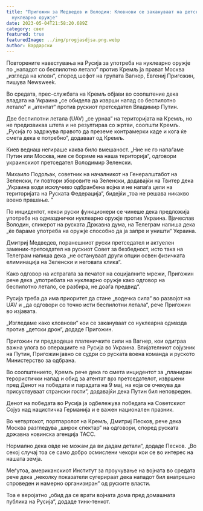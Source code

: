 ```yaml
---
title: "Пригожин за Медведев и Володин: Кловнови се закануваат на детски дрон со
  нуклеарно оружје"
date: 2023-05-04T21:58:20.689Z
category: свет
featured: true
featuredImage: ../img/progjasdjsa.png.webp
author: Вардарски
---
```


Повторените навестувања на Русија за употреба на нуклеарно оружје по „нападот со беспилотно летало“ против Кремљ ја прават Москва „изгледа на кловн“, според шефот на групата Вагнер, Евгениј Пригожин, пишува Newsweek.

Во средата, прес-службата на Кремљ објави во соопштение дека владата на Украина „се обидела да изврши напад со беспилотно летало“ и „атентат“ против рускиот претседател Владимир Путин.

Две беспилотни летала (UAV) „се урнаа“ на територијата на Кремљ, но не предизвикаа штета и не резултираа со жртви, соопшти Кремљ. „Русија го задржува правото да преземе контрамерки каде и кога ќе смета дека е потребно“, додаваат од Кремљ.

Киев веднаш негираше каква било вмешаност. „Ние не го напаѓаме Путин или Москва, ние се бориме на наша територија“, одговори украинскиот претседател Володимир Зеленски.

Михаило Подољак, советник на началникот на Генералштабот на Зеленски, ги повтори зборовите на Зеленски, додавајќи на Твитер дека „Украина води исклучиво одбранбена војна и не напаѓа цели на територијата на Руската Федерација“, бидејќи „тоа не решава никакво воено прашање. "

По инцидентот, некои руски функционери се чинеше дека предложија употреба на одмазднички нуклеарно оружје против Украина. Вјачеслав Володин, спикерот на руската Државна дума, на Телеграм напиша дека „ќе бараме употреба на оружје способно да ја запре и уништи“ Украина.

Дмитриј Медведев, поранешниот руски претседател и актуелен заменик-претседател на рускиот Совет за безбедност, исто така на Телеграм напиша дека „не остануваат други опции освен физичката елиминација на Зеленски и неговата клика“.

Како одговор на истрагата за печатот на социјалните мрежи, Пригожин рече дека „употребата на нуклеарно оружје како одговор на беспилотно летало, се разбира, не доаѓа предвид“.

Русија треба да има приоритет да стане „водечка сила“ во развојот на UAV и „да одговори со точно исти беспилотни летала“, рече Пригожин во изјавата.

„Изгледаме како кловнови“ кои се закануваат со нуклеарна одмазда против „детски дрон“, додаде Пригожин.

Пригожин ги предводеше платеничките сили на Вагнер, кои одиграа важна улога во операциите на Русија во Украина. Влијателниот сојузник на Путин, Пригожин јавно се судри со руската воена команда и руското Министерство за одбрана.

Во соопштението, Кремљ рече дека го смета инцидентот за „планиран терористички напад и обид за атентат врз претседателот, извршени пред Денот на победата и парадата на 9 мај, на која се очекува да присуствуваат странски гости“, додавајќи дека Путин бил неповреден.

Денот на победата во Русија ја одбележува победата на Советскиот Сојуз над нацистичка Германија и е важен национален празник.

Во четвртокот, портпаролот на Кремљ, Дмитриј Песков, рече дека Москва разгледува „широк спектар“ на одговори, според руската државна новинска агенција ТАСС.

Нормално дека овде не можам да ви дадам детали“, додаде Песков. „Во секој случај тоа се само добро осмислени чекори кои се во интерес на нашата земја.

Меѓутоа, американскиот Институт за проучување на војната во средата рече дека „неколку показатели сугерираат дека нападот бил внатрешно спроведен и намерно организиран“ од руските власти.

Тоа е веројатно „обид да се врати војната дома пред домашната публика на Русија“, додаде тинк-тенкот.
